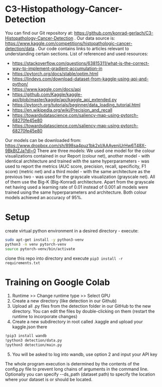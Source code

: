 # C3-Histopathology-Cancer-Detection
You can find our Git repository at: https://github.com/konrad-gerlach/C3-Histopathology-Cancer-Detection .
Our data source is: https://www.kaggle.com/competitions/histopathologic-cancer-detection/data .
Our code contains links to articles relevant to understanding certain sections.
List of referenced and used resources:
* https://stackoverflow.com/questions/63815311/what-is-the-correct-way-to-implement-gradient-accumulation-in
* https://pytorch.org/docs/stable/optim.html
* https://lindevs.com/download-dataset-from-kaggle-using-api-and-python/
* https://www.kaggle.com/docs/api
* https://github.com/Kaggle/kaggle-api/blob/master/kaggle/api/kaggle_api_extended.py
* https://pytorch.org/tutorials/beginner/data_loading_tutorial.html
* https://en.wikipedia.org/wiki/Precision_and_recall
* https://towardsdatascience.com/saliency-map-using-pytorch-68270fe45e80
* https://towardsdatascience.com/saliency-map-using-pytorch-68270fe45e80

Our models can be downloaded from:
https://www.dropbox.com/sh/898sa4puz1bk2xl/AAAyenjUrHw6T48X-9BkBtZJa?dl=0
There are three models:
We used one model for the colour visualizations contained in our Report (colour net), another model - with identical architecture and trained with the same hyperparameters - was used to report the metrics (AUC score, precision, recall, specificity, F1 score) (metric net) and a third model - with the same architecture as the previous two - was used for the grayscale visualization (grayscale net). All of them use the Big-K (Big-Konrad) architecture. Apart from the grayscale net having used a learning rate of 0.01 instead of 0.001 all models were trained using the same hyperparameters and architecture. Both colour models achieved an accuracy of 95%.

# Setup
create virtual python environment in a desired directory - execute:
```bash
sudo apt-get install -y python3-venv
python3 -m venv pytorch-venv
source pytorch-venv/bin/activate
```
clone this repo into directory and
execute `pip3 install -r requirements.txt`

# Training on Google Colab
1. Runtime >> Change runtime type >> Select GPU
2. Create a new directory (like detection in our Github)
3. Upload all .py files from the detection folder in our GitHub to the new directory. You can edit the files by double-clicking on them (restart the runtime to incorporate changes)
4. Create a new subdirectory in root called .kaggle and upload your kaggle.json there
```bash
!pip3 install wandb
!python3 detection/data.py
!python3 detection/main.py
```
5. You will be asked to log into wandb, use option 2 and input your API key

The whole program execution is determined by the contents of the config.py file to prevent long chains of arguments in the command line.
Optionally you can specify --ds_path (dataset path) to specify the location where your dataset is or should be located.

